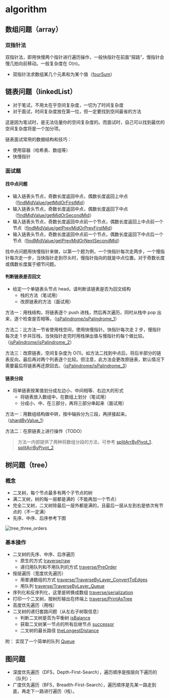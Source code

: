 # algorithm

## 数组问题（array）

### 双指针法

双指针法，即用快慢两个指针进行遍历操作，一般快指针在前面“探路”，慢指针会慢几拍向前移动。一般复杂度在 O(n)。

- 双指针法求数组某几个元素和为某个值（[fourSum](./array/doublePointer/fourSum.go)）

## 链表问题（linkedList）

- 对于笔试，不用太在乎空间复杂度，一切为了时间复杂度
- 对于面试，时间复杂度放在第一位，但一定要找到空间最省的方法

这是因为笔试时，是无法估量你的空间复杂度的。而面试时，自己可以找到最优的空间复杂度将是一个加分项。

链表面试常用的数据结构和技巧：

- 使用容器（哈希表、数组等）
- 快慢指针

### 面试题

#### 找中点问题

- 输入链表头节点，奇数长度返回中点，偶数长度返回上中点（[findMidValue/getMidOrFirstMid](./linkedList/findMidValue/main.go)）
- 输入链表头节点，奇数长度返回中点，偶数长度返回下中点（[findMidValue/getMidOrSecondMid](./linkedList/findMidValue/main.go)）
- 输入链表头节点，奇数长度返回中点前一个节点，偶数长度返回上中点前一个节点（[findMidValue/getPrevMidOrPrevFirstMid](./linkedList/findMidValue/main.go)）
- 输入链表头节点，奇数长度返回中点前一个节点，偶数长度返回下中点后一个节点（[findMidValue/getPrevMidOrNextSecondMid](./linkedList/findMidValue/main.go)）

找中点问题用快慢指针来做，以第一个题为例，一个快指针每次走两步，一个慢指针每次走一步，当快指针走到尽头时，慢指针指向的就是中点位置。对于奇数长度或偶数长度属于细节问题。

#### 判断链表是否回文

- 给定一个单链表头节点 head，请判断该链表是否为回文结构
    - 栈的方法（笔试用）
    - 改原链表的方法（面试用）

方法一：用栈结构，将链表逐个 push 进栈，然后再次遍历，同时从栈中 pop 出来，逐个检查是否相等。（[isPalindrome/isPalindrome_1](./linkedList/isPalindrome/main.go)）

方法二：比方法一节省使用栈空间，使用快慢指针。快指针每次走 2 步，慢指针每次走 1 步并压栈，当快指针走完时用栈弹出值与慢指针的每个做比较。（[isPalindrome/isPalindrome_2](./linkedList/isPalindrome/main.go)）

方法三：改原链表，空间复杂度为 O(1)。如方法二找到中点后，将后半部分的链表反向，最后再对两个列表逐个比较。但注意，此方法会更改原链表，默认情况下需要最后将链表再还原回去。（[isPalindrome/isPalindrome_3](./linkedList/isPalindrome/main.go)）

#### 链表分段

- 将单链表按某值划分成左边小、中间相等、右边大的形式
    - 将链表放入数组中，在数组上划分（笔试用）
    - 分成小、中、在三部分，再将三部分串起来（面试用）

方法一：用数组结构做中转，按中轴拆分为三段，再拼接起来。（[shardByValue_1](./linkedList/shardByValue/main.go)）


方法二：在原链表上进行操作（TODO）

> 方法一内部提供了两种将数组分段的方法，可参考 [splitArrByPivot_1](./linkedList/shardByValue/main.go/splitArrByPivot_1)、[splitArrByPivot_2](./linkedList/shardByValue/main.go/splitArrByPivot_2)

## 树问题（tree）

### 概念

- 二叉树，每个节点最多有两个子节点的树
- 满二叉树，树的每一层都是满的（不能再加一个节点）
- 完全二叉树，二叉树除最后一层外都是满的，且最后一层从左到右是依次有节点的（不一定满）
- 先序、中序、后序参考下图

![tree_three_orders](https://upload-images.jianshu.io/upload_images/3491218-8de0fc68fe963f46.png?imageMogr2/auto-orient/strip%7CimageView2/2/w/1240)

### 基本操作

- 二叉树的先序、中序、后序遍历
    - 原生的方式 [traverse/raw](./tree/traverse/raw.go)
    - 递归用队列和不用队列的方式 [traverse/PreOrder](./tree/traverse/recursion.go)
- 按层遍历（宽度优先遍历）
    - 用普通数组的方式 [traverse/TraverseByLayer_ConvertToEdges](tree/traverse/layer.go)
    - 用队列 [traverse/TraverseByLayer_Queue](tree/traverse/layer.go)
- 序列化和反序列化，这里是转换成数组 [traverse/serialization](tree/traverse/serialization.go)
- 打印一个二叉树，按树形输出在终端上 [traverse/PrintAsTree](tree/traverse/printTree.go)
- 高度优先遍历（用栈）
- 二叉树的递归套路问题（从左右子树取信息）
    - 判断二叉树是否为平衡树 [isBalance](tree/isBalance/main.go)
    - 获取二叉树某一节点的所有后继节点 [successor](tree/successor/getSuccessors.go)
    - 二叉树的最长路径 [theLongestDistance](tree/theLongestDistance/main.go)

附： 实现了一个简单的队列 [Queue](./tree/share/simpleQueue.go)

## 图问题

- 深度优先遍历（DFS，Depth-First-Search），遍历顺序是按层向下遍历的（队列）；
- 广度优先遍历（BFS，Breadth-First-Search），遍历顺序是先某一路走到底，再走下一路进行遍历（栈）。

